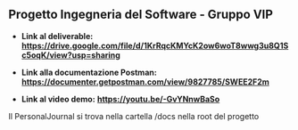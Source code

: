 ## Progetto Ingegneria del Software - Gruppo VIP

 - **Link al deliverable:**
   **https://drive.google.com/file/d/1KrRqcKMYcK2ow6woT8wwg3u8Q1Sc5oqK/view?usp=sharing**
   
 - **Link alla documentazione Postman:**
   **https://documenter.getpostman.com/view/9827785/SWEE2F2m**
   
 - **Link al video demo:**
   **https://youtu.be/-GvYNnwBaSo**

Il PersonalJournal si trova nella cartella /docs nella root del progetto

